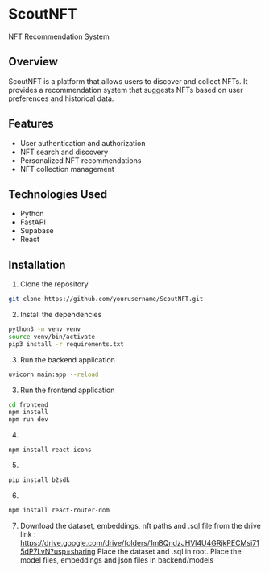 # ScoutNFT

NFT Recommendation System

## Overview

ScoutNFT is a platform that allows users to discover and collect NFTs. It provides a recommendation system that suggests NFTs based on user preferences and historical data.

## Features

- User authentication and authorization
- NFT search and discovery
- Personalized NFT recommendations
- NFT collection management

## Technologies Used

- Python
- FastAPI
- Supabase
- React

## Installation

1. Clone the repository

```bash
git clone https://github.com/yourusername/ScoutNFT.git
```

2. Install the dependencies


```bash
python3 -m venv venv
source venv/bin/activate
pip3 install -r requirements.txt
```

3. Run the backend application

```bash
uvicorn main:app --reload
```

3. Run the frontend application

```bash
cd frontend
npm install
npm run dev
```

4. 
```bash
npm install react-icons
```

5.
```bash
pip install b2sdk
```

6.
```bash
npm install react-router-dom
```

7. Download the dataset, embeddings, nft paths and .sql file from the drive link : https://drive.google.com/drive/folders/1m8QndzJHVl4U4GRjkPECMsi715dP7LvN?usp=sharing
Place the dataset and .sql in root.
Place the model files, embeddings and json files in backend/models
